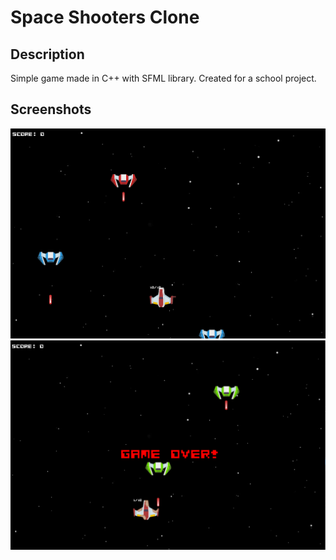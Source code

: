 # Space Shooters Clone

## Description 

Simple game made in C++ with SFML library. 
Created for a school project.

## Screenshots
![1](https://raw.githubusercontent.com/angelikaiskra/SpaceShooters/master/images/1.png)
![2](https://raw.githubusercontent.com/angelikaiskra/SpaceShooters/master/images/2.png)
